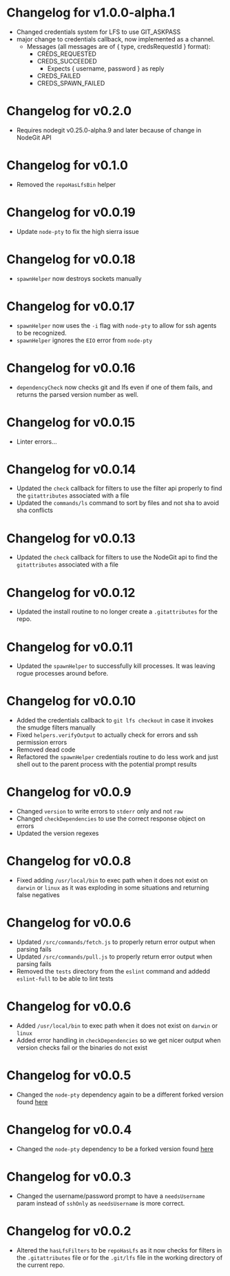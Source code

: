 # Changelog for v1.0.0-alpha.1
- Changed credentials system for LFS to use GIT_ASKPASS
- major change to credentials callback, now implemented as a channel.
  - Messages (all messages are of { type, credsRequestId } format):
    - CREDS_REQUESTED
    - CREDS_SUCCEEDED
      - Expects { username, password } as reply
    - CREDS_FAILED
    - CREDS_SPAWN_FAILED

# Changelog for v0.2.0
- Requires nodegit v0.25.0-alpha.9 and later because of change in NodeGit API

# Changelog for v0.1.0

- Removed the `repoHasLfsBin` helper

# Changelog for v0.0.19

- Update `node-pty` to fix the high sierra issue

# Changelog for v0.0.18

- `spawnHelper` now destroys sockets manually

# Changelog for v0.0.17

- `spawnHelper` now uses the `-i` flag with `node-pty` to allow for ssh agents to be recognized.
- `spawnHelper` ignores the `EIO` error from `node-pty`

# Changelog for v0.0.16

- `dependencyCheck` now checks git and lfs even if one of them fails, and returns the parsed version number as well.

# Changelog for v0.0.15

- Linter errors...

# Changelog for v0.0.14

- Updated the `check` callback for filters to use the filter api properly to find the `gitattributes` associated with a file
- Updated the `commands/ls` command to sort by files and not sha to avoid sha conflicts

# Changelog for v0.0.13

- Updated the `check` callback for filters to use the NodeGit api to find the `gitattributes` associated with a file

# Changelog for v0.0.12

- Updated the install routine to no longer create a `.gitattributes` for the repo.

# Changelog for v0.0.11

- Updated the `spawnHelper` to successfully kill processes. It was leaving rogue processes around before.

# Changelog for v0.0.10

- Added the credentials callback to `git lfs checkout` in case it invokes the smudge filters manually
- Fixed `helpers.verifyOutput` to actually check for errors and ssh permission errors
- Removed dead code
- Refactored the `spawnHelper` credentials routine to do less work and just shell out to the parent process with the potential prompt results

# Changelog for v0.0.9

- Changed `version` to write errors to `stderr` only and not `raw`
- Changed `checkDependencies` to use the correct response object on errors
- Updated the version regexes

# Changelog for v0.0.8

- Fixed adding `/usr/local/bin` to exec path when it does not exist on `darwin` or `linux` as it was exploding in some situations and returning false negatives

# Changelog for v0.0.6

- Updated `/src/commands/fetch.js` to properly return error output when parsing fails
- Updated `/src/commands/pull.js` to properly return error output when parsing fails
- Removed the `tests` directory from the `eslint` command and addedd `eslint-full` to be able to lint tests

# Changelog for v0.0.6

- Added `/usr/local/bin` to exec path when it does not exist on `darwin` or `linux`
- Added error handling in `checkDependencies` so we get nicer output when version checks fail or the binaries do not exist

# Changelog for v0.0.5

- Changed the `node-pty` dependency again to be a different forked version found [here](https://github.com/implausible/node-pty)

# Changelog for v0.0.4

- Changed the `node-pty` dependency to be a forked version found [here](https://github.com/implausible/node-pty)

# Changelog for v0.0.3

- Changed the username/password prompt to have a `needsUsername` param instead of `sshOnly` as `needsUsername` is more correct.

# Changelog for v0.0.2

 - Altered the `hasLfsFilters` to be `repoHasLfs` as it now checks for filters in the `.gitattributes` file or for the `.git/lfs` file in the working directory of the current repo.
